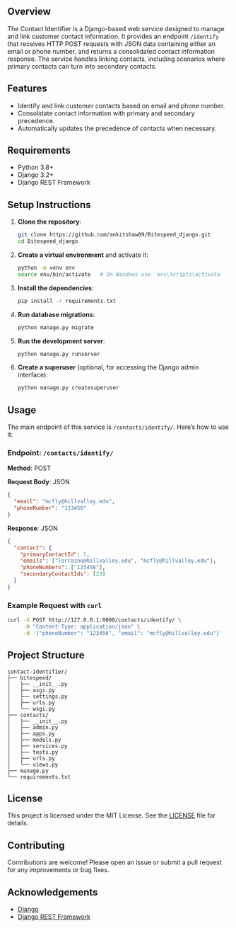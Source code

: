 ## Overview

The Contact Identifier is a Django-based web service designed to manage and link customer contact information. It provides an endpoint `/identify` that receives HTTP POST requests with JSON data containing either an email or phone number, and returns a consolidated contact information response. The service handles linking contacts, including scenarios where primary contacts can turn into secondary contacts.

## Features

- Identify and link customer contacts based on email and phone number.
- Consolidate contact information with primary and secondary precedence.
- Automatically updates the precedence of contacts when necessary.

## Requirements

- Python 3.8+
- Django 3.2+
- Django REST Framework

## Setup Instructions

1. **Clone the repository**:

   ```bash
   git clone https://github.com/ankitshaw09/Bitespeed_django.git
   cd Bitespeed_django
   ```

2. **Create a virtual environment** and activate it:

   ```bash
   python -m venv env
   source env/bin/activate   # On Windows use `env\Scripts\activate`
   ```

3. **Install the dependencies**:

   ```bash
   pip install -r requirements.txt
   ```

4. **Run database migrations**:

   ```bash
   python manage.py migrate
   ```

5. **Run the development server**:

   ```bash
   python manage.py runserver
   ```

6. **Create a superuser** (optional, for accessing the Django admin interface):

   ```bash
   python manage.py createsuperuser
   ```

## Usage

The main endpoint of this service is `/contacts/identify/`. Here’s how to use it:

### Endpoint: `/contacts/identify/`

**Method**: POST

**Request Body**: JSON

```json
{
  "email": "mcfly@hillvalley.edu",
  "phoneNumber": "123456"
}
```

**Response**: JSON

```json
{
  "contact": {
    "primaryContactId": 1,
    "emails": ["lorraine@hillvalley.edu", "mcfly@hillvalley.edu"],
    "phoneNumbers": ["123456"],
    "secondaryContactIds": [23]
  }
}
```

### Example Request with `curl`

```bash
curl -X POST http://127.0.0.1:8000/contacts/identify/ \
     -H "Content-Type: application/json" \
     -d '{"phoneNumber": "123456", "email": "mcfly@hillvalley.edu"}'
```

## Project Structure

```
contact-identifier/
├── bitespeed/
│   ├── __init__.py
│   ├── asgi.py
│   ├── settings.py
│   ├── urls.py
│   └── wsgi.py
├── contacts/
│   ├── __init__.py
│   ├── admin.py
│   ├── apps.py
│   ├── models.py
│   ├── services.py
│   ├── tests.py
│   ├── urls.py
│   └── views.py
├── manage.py
└── requirements.txt
```

## License

This project is licensed under the MIT License. See the [LICENSE](LICENSE) file for details.

## Contributing

Contributions are welcome! Please open an issue or submit a pull request for any improvements or bug fixes.

## Acknowledgements

- [Django](https://www.djangoproject.com/)
- [Django REST Framework](https://www.django-rest-framework.org/)
```
